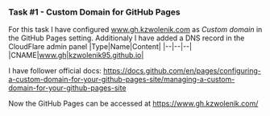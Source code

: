 
### Task #1 - Custom Domain for GitHub Pages

  

For this task I have configured www.gh.kzwolenik.com as *Custom domain* in the GitHub Pages setting.
Additionaly I have added a DNS record in the CloudFlare admin panel
|Type|Name|Content|
|--|--|--|
|CNAME|www.gh|kzwolenik95.github.io|

I have follower official docs: https://docs.github.com/en/pages/configuring-a-custom-domain-for-your-github-pages-site/managing-a-custom-domain-for-your-github-pages-site

Now the GitHub Pages can be accessed at https://www.gh.kzwolenik.com/